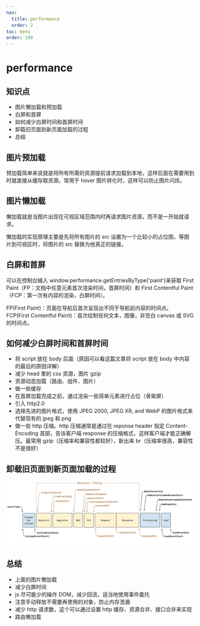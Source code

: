 ```yaml
---
nav:
  title: performance
  order: 2
toc: menu
order: 100
---
```


# performance

## 知识点

- 图片懒加载和预加载
- 白屏和首屏
- 如何减少白屏时间和首屏时间
- 卸载旧页面到新页面加载的过程
- 总结

## 图片预加载

预加载简单来说就是将所有所需的资源提前请求加载到本地，这样后面在需要用到时就直接从缓存取资源。常用于 hover 图片转化时，这样可以防止图片闪烁。

## 图片懒加载

懒加载就是当图片出现在可视区域范围内时再请求图片资源，而不是一开始就请求。

懒加载的实现原理主要是先将所有图片的 src 设置为一个比较小的占位图，等图片到可视区时，将图片的 src 替换为他真正的链接。

## 白屏和首屏

可以在控制台输入 window.performance.getEntriesByType('paint')来获取 First Paint（FP：文档中任意元素首次渲染时间，首屏时间）和 First Contentful Paint（FCP：第一次有内容的渲染，白屏时间）。

FP(First Paint)：页面在导航后首次呈现出不同于导航前内容的时间点。
FCP(First Contentful Paint)：首次绘制任何文本，图像，非空白 canvas 或 SVG 的时间点。

## 如何减少白屏时间和首屏时间

- 将 script 放在 body 后面（原因可以看这篇文章将 script 放在 body 中内容的最后的原因详解）
- 减少 head 里的 css 资源，图片 gzip
- 资源动态加载（路由、组件、图片）
- 做一些缓存
- 在首屏加载完成之前，通过渲染一些简单元素进行占位（骨架屏）
- 引入 http2.0
- 选择先进的图片格式，使用 JPEG 2000, JPEG XR, and WebP 的图片格式来代替现有的 jpeg 和 png
- 做一些 http 压缩。http 压缩通常是通过在 reponse header 指定 Content-Encoding 首部，告诉客户端 response 的压缩格式，这样客户端才能正确解压。最常用 gzip（压缩率和兼容性都较好），新出来 br（压缩率很高，兼容性不是很好）

## 卸载旧页面到新页面加载的过程
![过程](./1.png)

## 总结

- 上面的图片懒加载
- 减少白屏时间
- js 尽可能少的操作 DOM，减少回流，适当地使用事件委托
- 注意手动释放不需要再使用的对象，防止内存泄漏
- 减少 http 请求数，这个可以通过设置 http 缓存、资源合并、接口合并来实现
- 路由懒加载
